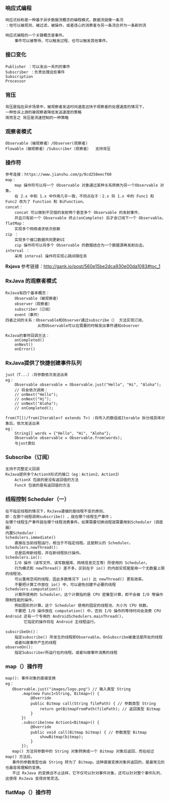 ### 响应式编程
    响应式标称是一种基于异步数据流概念的编程模式，数据流就像一条河
    ：他可以被观测，被过滤，被操作，或者违心的消费者与另一条流合并为一条新的流
    
    响应式编程的一个关键概念是事件。
        事件可以被等待，可以触发过程，也可以触发其他事件。
        
### 接口变化
    Publisher ：可以发出一系列的事件
    Subscriber ：负责处理这些事件
    Subscription
    Processor
    
### 背压
    背压是指在异步场景中，被观察者发送时间速度远快于观察者的处理速度的情况下，
    一种告诉上游的被观察者降低发送速度的策略
    简而言之 背压是流速控制的一种策略
    
### 观察者模式
    Observable（被观察者）/Observer(观察者)
    Flowable（被观察者）/Subscriber（观察者）  支持背压
### 操作符
    参考连接：https://www.jianshu.com/p/0cd258eecf60
    map：
        map 操作符可以将一个 Observable 对象通过某种关系转换为另一个Observable 对象。
        在 2.x 中和 1.x 中作用几乎一致，不同点在于：2.x 将 1.x 中的 Func1 和 Func2 改为了 Function 和 BiFunction。
    concat：
        concat 可以做到不交错的发射两个甚至多个 Observable 的发射事件，
        并且只有前一个 Observable 终止(onComplete) 后才会订阅下一个 Observable。 
    flatMap：
        实现多个网络请求依次依赖
    zip ：
        实现多个接口数据共同更新UI
        zip 操作符可以将多个 Observable 的数据结合为一个数据源再发射出去。
    interval ：
        采用 interval 操作符实现心跳间隔任务
        
**********************************************Rxjava**********************************************
参考链接：http://gank.io/post/560e15be2dca930e00da1083#toc_1
### RxJava 的观察者模式   
    RxJava有四个基本概念：
        Observable（被观察者）
        observer（观察者）
        subscriber（订阅）
        event（事件）
    四者之间的关系：Observable和Observer通过subscribe（） 方法实现订阅，
                  从而Observable可以在需要的时候发出事件通知observer
                  
    RxJava的事件回调方法：
        onCompleted()
        onNext()
        onError()
        
### RxJava提供了快捷创建事件队列
    just（T...）:将参数依次发送出来
    eg：
        Observable observable = Observable.just("Hello", "Hi", "Aloha");
        // 将会依次调用：
        // onNext("Hello");
        // onNext("Hi");
        // onNext("Aloha");
        // onCompleted();
    
    from(T[])/from(Iterable<? extends T>) :将传入的数组或Iterable 拆分成具体对象后，依次发送出来
    eg：
        String[] words = {"Hello", "Hi", "Aloha"};
        Observable observable = Observable.from(words);
        与just类似
    
### Subscribe（订阅） 
    支持不完整定义回调
    RxJava提供多个ActionX形式的接口（eg：Action2，Action3）
        ActionX 包装的是没有返回值的方法
        FuncX 包装的是有返回值的方法
### 线程控制 Scheduler（一）
    在不指定线程的情况下，RxJava遵循的是线程不变的原则，
    即：在那个线程调用subscribe() ，就在哪个线程生产事件；
    在哪个线程生产事件就在哪个线程消费事件。如果需要切换线程就需要用到Scheduler（调度器）
    内置Scheduler：
    Schedulers.immediate()
        直接在当前线程运行，相当于不指定线程。这是默认的 Scheduler。
    Schedulers.newThread(): 
        总是启用新线程，并在新线程执行操作。   
    Schedulers.io(): 
        I/O 操作（读写文件、读写数据库、网络信息交互等）所使用的 Scheduler。
        行为模式和 newThread() 差不多，区别在于 io() 的内部实现是是用一个无数量上限的线程池，
        可以重用空闲的线程，因此多数情况下 io() 比 newThread() 更有效率。
        不要把计算工作放在 io() 中，可以避免创建不必要的线程
    Schedulers.computation(): 
        计算所使用的 Scheduler。这个计算指的是 CPU 密集型计算，即不会被 I/O 等操作限制性能的操作，
        例如图形的计算。这个 Scheduler 使用的固定的线程池，大小为 CPU 核数。
        不要把 I/O 操作放在 computation() 中，否则 I/O 操作的等待时间会浪费 CPU
    Android 还有一个专用的 AndroidSchedulers.mainThread()，
            它指定的操作将在 Android 主线程运行。
    
    subscribeOn()：
        指定subscribe() 所发生的线程即Observable。OnSubscribe被激活是所处的线程
        或者叫做事件产生的线程
    observeOn(): 
        指定Subscriber所运行在的线程。或者叫做事件消费的线程
    
### map（）操作符
    map(): 事件对象的直接变换
    eg：
       Observable.just("images/logo.png") // 输入类型 String
           .map(new Func1<String, Bitmap>() {
               @Override
               public Bitmap call(String filePath) { // 参数类型 String
                   return getBitmapFromPath(filePath); // 返回类型 Bitmap
               }
           })
           .subscribe(new Action1<Bitmap>() {
               @Override
               public void call(Bitmap bitmap) { // 参数类型 Bitmap
                   showBitmap(bitmap);
               }
           });
       map() 方法将参数中的 String 对象转换成一个 Bitmap 对象后返回，而在经过 map() 方法后，
       事件的参数类型也由 String 转为了 Bitmap。这种直接变换对象并返回的，是最常见的也最容易理解的变换。
       不过 RxJava 的变换远不止这样，它不仅可以针对事件对象，还可以针对整个事件队列，这使得 RxJava 变得非常灵活。
### flatMap（）操作符    
    
           
    
    
        
    
    

        
    